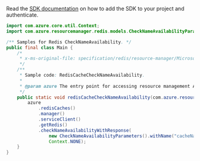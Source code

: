 Read the [SDK documentation](https://github.com/Azure/azure-sdk-for-java/blob/azure-resourcemanager_2.13.0/sdk/resourcemanager/azure-resourcemanager/README.md) on how to add the SDK to your project and authenticate.

```java
import com.azure.core.util.Context;
import com.azure.resourcemanager.redis.models.CheckNameAvailabilityParameters;

/** Samples for Redis CheckNameAvailability. */
public final class Main {
    /*
     * x-ms-original-file: specification/redis/resource-manager/Microsoft.Cache/stable/2021-06-01/examples/RedisCacheCheckNameAvailability.json
     */
    /**
     * Sample code: RedisCacheCheckNameAvailability.
     *
     * @param azure The entry point for accessing resource management APIs in Azure.
     */
    public static void redisCacheCheckNameAvailability(com.azure.resourcemanager.AzureResourceManager azure) {
        azure
            .redisCaches()
            .manager()
            .serviceClient()
            .getRedis()
            .checkNameAvailabilityWithResponse(
                new CheckNameAvailabilityParameters().withName("cacheName").withType("Microsoft.Cache/Redis"),
                Context.NONE);
    }
}
```
